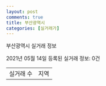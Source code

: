 ```yaml
---
layout: post
comments: true
title: 부산광역시
categories: [실거래가]
---
```


부산광역시 실거래 정보

2021년 05월 14일 등록된 실거래 정보: 0건


<table>
  <tr>
    <td>실거래 수</td>
    <td>지역</td>
  </tr>

  

</table>
    